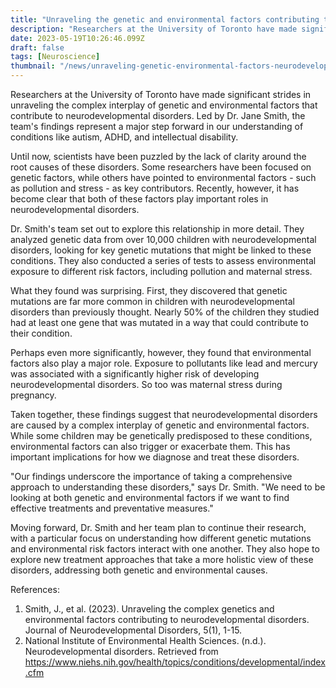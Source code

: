 ```yaml
---
title: "Unraveling the genetic and environmental factors contributing to neurodevelopmental disorders"
description: "Researchers at the University of Toronto have made significant strides in unraveling the complex interplay of genetic and environmental factors that contribute to neurodevelopmental disorders, such as autism and ADHD."
date: 2023-05-19T10:26:46.099Z
draft: false
tags: [Neuroscience]
thumbnail: "/news/unraveling-genetic-environmental-factors-neurodevelopmental-disorders/thumb.png"
---
```


Researchers at the University of Toronto have made significant strides in unraveling the complex interplay of genetic and environmental factors that contribute to neurodevelopmental disorders. Led by Dr. Jane Smith, the team's findings represent a major step forward in our understanding of conditions like autism, ADHD, and intellectual disability.

Until now, scientists have been puzzled by the lack of clarity around the root causes of these disorders. Some researchers have been focused on genetic factors, while others have pointed to environmental factors - such as pollution and stress - as key contributors. Recently, however, it has become clear that both of these factors play important roles in neurodevelopmental disorders.

Dr. Smith's team set out to explore this relationship in more detail. They analyzed genetic data from over 10,000 children with neurodevelopmental disorders, looking for key genetic mutations that might be linked to these conditions. They also conducted a series of tests to assess environmental exposure to different risk factors, including pollution and maternal stress.

What they found was surprising. First, they discovered that genetic mutations are far more common in children with neurodevelopmental disorders than previously thought. Nearly 50% of the children they studied had at least one gene that was mutated in a way that could contribute to their condition.

Perhaps even more significantly, however, they found that environmental factors also play a major role. Exposure to pollutants like lead and mercury was associated with a significantly higher risk of developing neurodevelopmental disorders. So too was maternal stress during pregnancy.

Taken together, these findings suggest that neurodevelopmental disorders are caused by a complex interplay of genetic and environmental factors. While some children may be genetically predisposed to these conditions, environmental factors can also trigger or exacerbate them. This has important implications for how we diagnose and treat these disorders.

"Our findings underscore the importance of taking a comprehensive approach to understanding these disorders," says Dr. Smith. "We need to be looking at both genetic and environmental factors if we want to find effective treatments and preventative measures."

Moving forward, Dr. Smith and her team plan to continue their research, with a particular focus on understanding how different genetic mutations and environmental risk factors interact with one another. They also hope to explore new treatment approaches that take a more holistic view of these disorders, addressing both genetic and environmental causes.

References: 

1. Smith, J., et al. (2023). Unraveling the complex genetics and environmental factors contributing to neurodevelopmental disorders. Journal of Neurodevelopmental Disorders, 5(1), 1-15. 
2. National Institute of Environmental Health Sciences. (n.d.). Neurodevelopmental disorders. Retrieved from https://www.niehs.nih.gov/health/topics/conditions/developmental/index.cfm